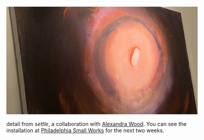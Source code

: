 ![detail](pics/250211.jpeg)

detail from _settle_, a collaboration with [Alexandra Wood](https://tender-form.com). You can see the installation at [Philadelphia Small Works](https://www.philadelphiasmallworks.com/) for the next two weeks.